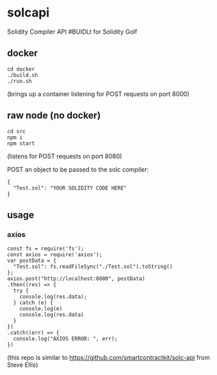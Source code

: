 # solcapi

Solidity Compiler API #BUIDLt for Solidity Golf

## docker
```
cd docker
./build.sh
./run.sh
```
(brings up a container listening for POST requests on port 8000)

## raw node (no docker)
```
cd src
npm i
npm start
```
(listens for POST requests on port 8080)


POST an object to be passed to the solc compiler:
```
{
  "Test.sol": "YOUR SOLIDITY CODE HERE"
}
```

## usage

### axios
```
const fs = require('fs');
const axios = require('axios');
var postData = {
  "Test.sol": fs.readFileSync("./Test.sol").toString()
};
axios.post("http://localhost:8000", postData)
.then((res) => {
  try {
    console.log(res.data);
  } catch (e) {
    console.log(e)
    console.log(res.data)
  }
})
.catch((err) => {
  console.log("AXIOS ERROR: ", err);
})
```

(this repo is similar to https://github.com/smartcontractkit/solc-api from Steve Ellis)
